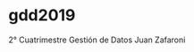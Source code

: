 # gdd2019
  2° Cuatrimestre Gestión de Datos                                                                                     Juan Zafaroni
  
